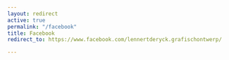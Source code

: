 ```yaml
---
layout: redirect
active: true
permalink: "/facebook"
title: Facebook
redirect_to: https://www.facebook.com/lennertderyck.grafischontwerp/

---
```


